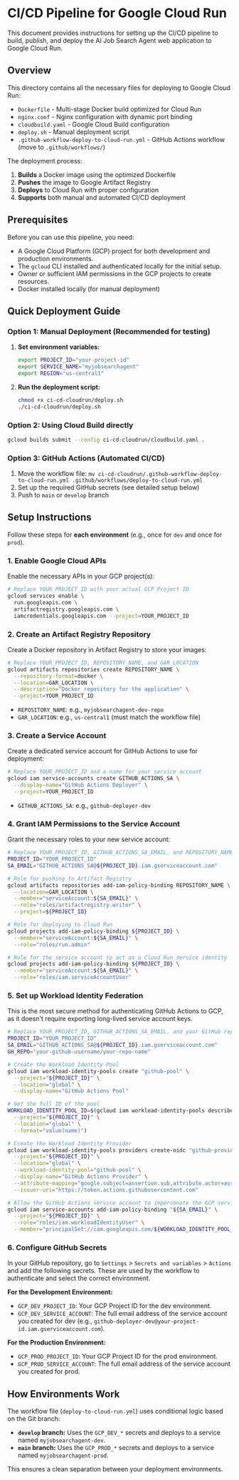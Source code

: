 # CI/CD Pipeline for Google Cloud Run

This document provides instructions for setting up the CI/CD pipeline to build, publish, and deploy the AI Job Search Agent web application to Google Cloud Run.

## Overview

This directory contains all the necessary files for deploying to Google Cloud Run:

- `Dockerfile` - Multi-stage Docker build optimized for Cloud Run
- `nginx.conf` - Nginx configuration with dynamic port binding
- `cloudbuild.yaml` - Google Cloud Build configuration
- `deploy.sh` - Manual deployment script
- `.github-workflow-deploy-to-cloud-run.yml` - GitHub Actions workflow (move to `.github/workflows/`)

The deployment process:

1.  **Builds** a Docker image using the optimized Dockerfile
2.  **Pushes** the image to Google Artifact Registry
3.  **Deploys** to Cloud Run with proper configuration
4.  **Supports** both manual and automated CI/CD deployment

## Prerequisites

Before you can use this pipeline, you need:

*   A Google Cloud Platform (GCP) project for both development and production environments.
*   The `gcloud` CLI installed and authenticated locally for the initial setup.
*   Owner or sufficient IAM permissions in the GCP projects to create resources.
*   Docker installed locally (for manual deployment)

## Quick Deployment Guide

### Option 1: Manual Deployment (Recommended for testing)

1. **Set environment variables:**
   ```bash
   export PROJECT_ID="your-project-id"
   export SERVICE_NAME="myjobsearchagent"
   export REGION="us-central1"
   ```

2. **Run the deployment script:**
   ```bash
   chmod +x ci-cd-cloudrun/deploy.sh
   ./ci-cd-cloudrun/deploy.sh
   ```

### Option 2: Using Cloud Build directly

```bash
gcloud builds submit --config ci-cd-cloudrun/cloudbuild.yaml .
```

### Option 3: GitHub Actions (Automated CI/CD)

1. Move the workflow file: `mv ci-cd-cloudrun/.github-workflow-deploy-to-cloud-run.yml .github/workflows/deploy-to-cloud-run.yml`
2. Set up the required GitHub secrets (see detailed setup below)
3. Push to `main` or `develop` branch

## Setup Instructions

Follow these steps for **each environment** (e.g., once for `dev` and once for `prod`).

### 1. Enable Google Cloud APIs

Enable the necessary APIs in your GCP project(s):

```bash
# Replace YOUR_PROJECT_ID with your actual GCP Project ID
gcloud services enable \
  run.googleapis.com \
  artifactregistry.googleapis.com \
  iamcredentials.googleapis.com --project=YOUR_PROJECT_ID
```

### 2. Create an Artifact Registry Repository

Create a Docker repository in Artifact Registry to store your images:

```bash
# Replace YOUR_PROJECT_ID, REPOSITORY_NAME, and GAR_LOCATION
gcloud artifacts repositories create REPOSITORY_NAME \
  --repository-format=docker \
  --location=GAR_LOCATION \
  --description="Docker repository for the application" \
  --project=YOUR_PROJECT_ID
```
*   `REPOSITORY_NAME`: e.g., `myjobsearchagent-dev-repo`
*   `GAR_LOCATION`: e.g., `us-central1` (must match the workflow file)

### 3. Create a Service Account

Create a dedicated service account for GitHub Actions to use for deployment:

```bash
# Replace YOUR_PROJECT_ID and a name for your service account
gcloud iam service-accounts create GITHUB_ACTIONS_SA \
  --display-name="GitHub Actions Deployer" \
  --project=YOUR_PROJECT_ID
```
*   `GITHUB_ACTIONS_SA`: e.g., `github-deployer-dev`

### 4. Grant IAM Permissions to the Service Account

Grant the necessary roles to your new service account:

```bash
# Replace YOUR_PROJECT_ID, GITHUB_ACTIONS_SA_EMAIL, and REPOSITORY_NAME
PROJECT_ID="YOUR_PROJECT_ID"
SA_EMAIL="GITHUB_ACTIONS_SA@${PROJECT_ID}.iam.gserviceaccount.com"

# Role for pushing to Artifact Registry
gcloud artifacts repositories add-iam-policy-binding REPOSITORY_NAME \
  --location=GAR_LOCATION \
  --member="serviceAccount:${SA_EMAIL}" \
  --role="roles/artifactregistry.writer" \
  --project=${PROJECT_ID}

# Role for deploying to Cloud Run
gcloud projects add-iam-policy-binding ${PROJECT_ID} \
  --member="serviceAccount:${SA_EMAIL}" \
  --role="roles/run.admin"

# Role for the service account to act as a Cloud Run service identity
gcloud projects add-iam-policy-binding ${PROJECT_ID} \
  --member="serviceAccount:${SA_EMAIL}" \
  --role="roles/iam.serviceAccountUser"
```

### 5. Set up Workload Identity Federation

This is the most secure method for authenticating GitHub Actions to GCP, as it doesn't require exporting long-lived service account keys.

```bash
# Replace YOUR_PROJECT_ID, GITHUB_ACTIONS_SA_EMAIL, and your GitHub repo details
PROJECT_ID="YOUR_PROJECT_ID"
SA_EMAIL="GITHUB_ACTIONS_SA@${PROJECT_ID}.iam.gserviceaccount.com"
GH_REPO="your-github-username/your-repo-name"

# Create the Workload Identity Pool
gcloud iam workload-identity-pools create "github-pool" \
  --project="${PROJECT_ID}" \
  --location="global" \
  --display-name="GitHub Actions Pool"

# Get the full ID of the pool
WORKLOAD_IDENTITY_POOL_ID=$(gcloud iam workload-identity-pools describe "github-pool" \
  --project="${PROJECT_ID}" \
  --location="global" \
  --format="value(name)")

# Create the Workload Identity Provider
gcloud iam workload-identity-pools providers create-oidc "github-provider" \
  --project="${PROJECT_ID}" \
  --location="global" \
  --workload-identity-pool="github-pool" \
  --display-name="GitHub Actions Provider" \
  --attribute-mapping="google.subject=assertion.sub,attribute.actor=assertion.actor,attribute.repository=assertion.repository" \
  --issuer-uri="https://token.actions.githubusercontent.com"

# Allow the GitHub Actions service account to impersonate the GCP service account
gcloud iam service-accounts add-iam-policy-binding "${SA_EMAIL}" \
  --project="${PROJECT_ID}" \
  --role="roles/iam.workloadIdentityUser" \
  --member="principalSet://iam.googleapis.com/${WORKLOAD_IDENTITY_POOL_ID}/attribute.repository/${GH_REPO}"
```

### 6. Configure GitHub Secrets

In your GitHub repository, go to `Settings` > `Secrets and variables` > `Actions` and add the following secrets. These are used by the workflow to authenticate and select the correct environment.

**For the Development Environment:**
*   `GCP_DEV_PROJECT_ID`: Your GCP Project ID for the dev environment.
*   `GCP_DEV_SERVICE_ACCOUNT`: The full email address of the service account you created for dev (e.g., `github-deployer-dev@your-project-id.iam.gserviceaccount.com`).

**For the Production Environment:**
*   `GCP_PROD_PROJECT_ID`: Your GCP Project ID for the prod environment.
*   `GCP_PROD_SERVICE_ACCOUNT`: The full email address of the service account you created for prod.

## How Environments Work

The workflow file (`deploy-to-cloud-run.yml`) uses conditional logic based on the Git branch:

*   **`develop` branch:** Uses the `GCP_DEV_*` secrets and deploys to a service named `myjobsearchagent-dev`.
*   **`main` branch:** Uses the `GCP_PROD_*` secrets and deploys to a service named `myjobsearchagent-prod`.

This ensures a clean separation between your deployment environments.
